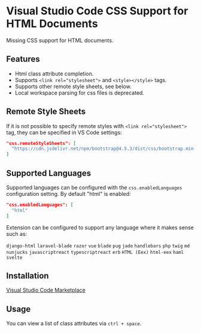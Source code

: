 # Visual Studio Code CSS Support for HTML Documents

Missing CSS support for HTML documents.

## Features

- Html class attribute completion.
- Supports `<link rel="stylesheet">` and `<style></style>` tags.
- Supports other remote style sheets, see below.
- Local workspace parsing for css files is deprecated.

## Remote Style Sheets

If it is not possible to specify remote styles with `<link rel="stylesheet">` tag, they can be specified in VS Code settings:

```json
"css.remoteStyleSheets": [
  "https://cdn.jsdelivr.net/npm/bootstrap@4.5.3/dist/css/bootstrap.min.css"
]
```

## Supported Languages

Supported languages can be configured with the `css.enabledLanguages` configuration setting. By
default "html" is enabled:

```json
"css.enabledLanguages": [
  "html"
]
```

Extension can be configured to support any language where it makes sense such as:

`django-html` `laravel-blade` `razor` `vue` `blade` `pug` `jade` `handlebars` `php` `twig` 
`md` `nunjucks` `javascriptreact` `typescriptreact` `erb` `HTML (Eex)` `html-eex` `haml` `svelte`

## Installation

[Visual Studio Code Marketplace](https://marketplace.visualstudio.com/items?itemName=ecmel.vscode-html-css)

## Usage

You can view a list of class attributes via `ctrl + space`.
